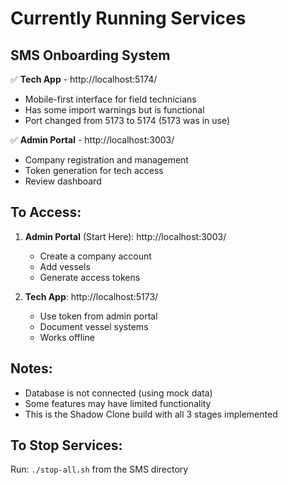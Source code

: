 # Currently Running Services

## SMS Onboarding System

✅ **Tech App** - http://localhost:5174/
   - Mobile-first interface for field technicians
   - Has some import warnings but is functional
   - Port changed from 5173 to 5174 (5173 was in use)
   
✅ **Admin Portal** - http://localhost:3003/
   - Company registration and management
   - Token generation for tech access
   - Review dashboard

## To Access:

1. **Admin Portal** (Start Here): http://localhost:3003/
   - Create a company account
   - Add vessels
   - Generate access tokens

2. **Tech App**: http://localhost:5173/
   - Use token from admin portal
   - Document vessel systems
   - Works offline

## Notes:
- Database is not connected (using mock data)
- Some features may have limited functionality
- This is the Shadow Clone build with all 3 stages implemented

## To Stop Services:
Run: `./stop-all.sh` from the SMS directory